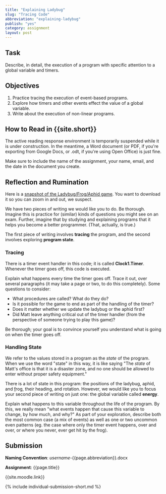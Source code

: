 ```yaml
---
title: "Explaining Ladybug"
slug: "Tracing Code"
abbreviation: "explaining-ladybug"
publish: "yes"
category: assignment
layout: post
---
```


## Task

Describe, in detail, the execution of a program with specific attention to a global variable and timers.

## Objectives

1. Practice tracing the execution of event-based programs.
1. Explore how timers and other events effect the value of a global variable.
1. Write about the execution of non-linear programs.

## How to Read in {{site.short}}

The active reading response environment is temporarily suspended while it is under construction. In the meantime, a Word document (or PDF, if you're exporting from Google Docs, or .odt, if you're using Open Office) is just fine.

Make sure to include the name of the assignment, your name, email, and the date in the document you create.

## Reflection and Rumination

Here is a [snapshot of the Ladybug/Frog/Aphid game]({{site.images}}/ladybug-blocks.png). You want to download it so you can zoom in and out, we suspect.

We have two pieces of writing we would like you to do. Be thorough. Imagine this is practice for (similar) kinds of questions you might see on an exam. Further, imagine that by studying and explaining programs that it helps you become a better programmer. (That, actually, is true.)

The first piece of writing involves **tracing** the program, and the second involves exploring **program state**.

### Tracing

There is a timer event handler in this code; it is called **Clock1.Timer**. Whenever the timer goes off, this code is executed.

Explain what happens every time the timer goes off. Trace it out, over several paragraphs (it may take a page or two, to do this completely). Some questions to consider:

* What procedures are called? What do they do? 
* Is it possible for the game to end as part of the handling of the timer?
* Does it matter whether we update the ladybug or the aphid first?
* Did Matt leave anything critical out of the timer handler (from the perspective of someone trying to play this game)?

Be thorough; your goal is to convince yourself you understand what is going on when the timer goes off.

### Handling State

We refer to the values stored in a program as the *state* of the program. When we use the word "state" in this way, it is like saying "The *state* of Matt's office is that it is a disaster zone, and no one should be allowed to enter without proper safety equipment."

There is a lot of state in this program: the positions of the ladybug, aphid, and [f](http://www.youtube.com/watch?v=AYVQ7pyhAVo)rog, their heading, and rotation. However, we would like you to focus your second piece of writing on just one: the global variable called **energy**. 

Explain what happens to this variable throughout the life of the program. By this, we really mean "what events happen that cause this variable to change, by how much, and why?" As part of your exploration, describe both the most common case (a mix of events) as well as one or two uncommon even patterns (eg. the case where only the timer event happens, over and over, or where you never, ever get hit by the frog). 

## Submission

**Naming Convention**: *username*-{{page.abbreviation}}.docx

**Assignment**: {{page.title}}

{{site.moodle.link}}

{% include individual-submission-short.md %}

